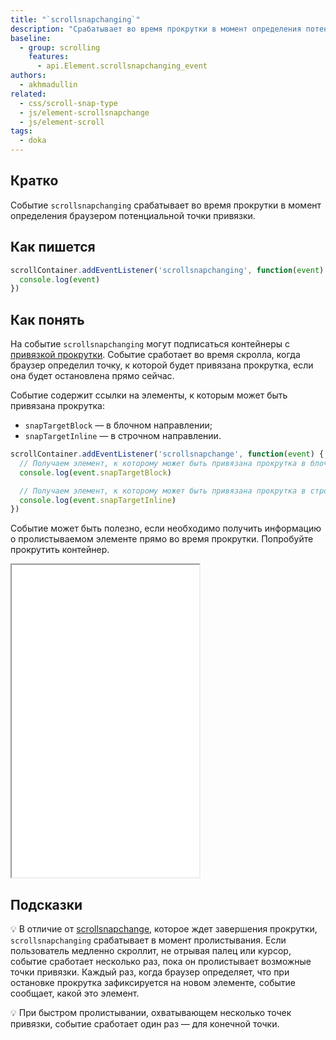 ```yaml
---
title: "`scrollsnapchanging`"
description: "Срабатывает во время прокрутки в момент определения потенциальной точки привязки."
baseline:
  - group: scrolling
    features:
      - api.Element.scrollsnapchanging_event
authors:
  - akhmadullin
related:
  - css/scroll-snap-type
  - js/element-scrollsnapchange
  - js/element-scroll
tags:
  - doka
---
```


## Кратко

Событие `scrollsnapchanging` срабатывает во время прокрутки в момент определения браузером потенциальной точки привязки.

## Как пишется

```js
scrollContainer.addEventListener('scrollsnapchanging', function(event) {
  console.log(event)
})
```

## Как понять

На событие `scrollsnapchanging` могут подписаться контейнеры с [привязкой прокрутки](/css/scroll-snap-type/). Событие сработает во время скролла, когда браузер определил точку, к которой будет привязана прокрутка, если она будет остановлена прямо сейчас.

Событие содержит ссылки на элементы, к которым может быть привязана прокрутка:

- `snapTargetBlock` — в блочном направлении;
- `snapTargetInline` — в строчном направлении.

```js
scrollContainer.addEventListener('scrollsnapchange', function(event) {
  // Получаем элемент, к которому может быть привязана прокрутка в блочном направлении
  console.log(event.snapTargetBlock)

  // Получаем элемент, к которому может быть привязана прокрутка в строчном направлении
  console.log(event.snapTargetInline)
})
```

Событие может быть полезно, если необходимо получить информацию о пролистываемом элементе прямо во время прокрутки. Попробуйте прокрутить контейнер.

<iframe title="Использование события в карусели" src="demos/carousel/" height="500"></iframe>

## Подсказки

💡 В отличие от [scrollsnapchange](/js/element-scrollsnapchange/), которое ждет завершения прокрутки, `scrollsnapchanging` срабатывает в момент пролистывания. Если пользователь медленно скроллит, не отрывая палец или курсор, событие сработает несколько раз, пока он пролистывает возможные точки привязки. Каждый раз, когда браузер определяет, что при остановке прокрутка зафиксируется на новом элементе, событие сообщает, какой это элемент.

💡 При быстром пролистывании, охватывающем несколько точек привязки, событие сработает один раз — для конечной точки.
